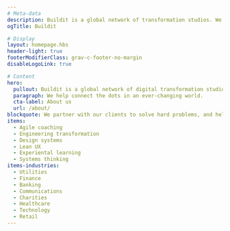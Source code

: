 ```yaml
---
# Meta-data
description: Buildit is a global network of transformation studios. We help connect the dots in an ever-changing world.
ogTitle: Buildit

# Display
layout: homepage.hbs
header-light: true
footerModifierClass: grav-c-footer-no-margin
disableLogoLink: true

# Content
hero:
  pullout: Buildit is a global network of digital transformation studios.
  paragraph: We help connect the dots in an ever-changing world.
  cta-label: About us
  url: /about/
blockquote: We partner with our clients to solve hard problems, and help them deliver world-class products.
items:
  - Agile coaching  
  - Engineering transformation  
  - Design systems
  - Lean UX  
  - Experiental learning
  - Systems thinking
items-industries:
  - Utilities
  - Finance
  - Banking
  - Communications
  - Charities
  - Healthcare
  - Technology
  - Retail
---
```

